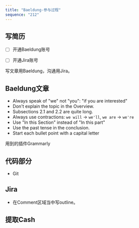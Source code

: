 ```yaml
---
title: "Baeldung-参与过程"
sequence: "212"
---
```


## 写简历

- [ ] 开通Baeldung账号

- [ ] 开通Jira账号

写文章用Baeldung，沟通用Jira。

## Baeldung文章

- Always speak of "we" not "you": "if you are interested"
- Don't explain the topic in the Overview.
- Subsections 2.1 and 2.2 are quite long.
- Always use contractions: `we will` -> `we'll`, `we are` -> `we're`
- Use "In this Section" instead of "In this part"
- Use the past tense in the conclusion.
- Start each bullet point with a capital letter

用到的插件Grammarly

## 代码部分

- Git

## Jira

- 在Comment区域当中写outline。

## 提取Cash

